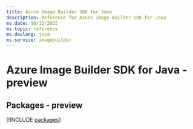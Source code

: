 ```yaml
---
title: Azure Image Builder SDK for Java
description: Reference for Azure Image Builder SDK for Java
ms.date: 10/13/2025
ms.topic: reference
ms.devlang: java
ms.service: imagebuilder
---
```

# Azure Image Builder SDK for Java - preview
## Packages - preview
[!INCLUDE [packages](image-builder-index.md)]